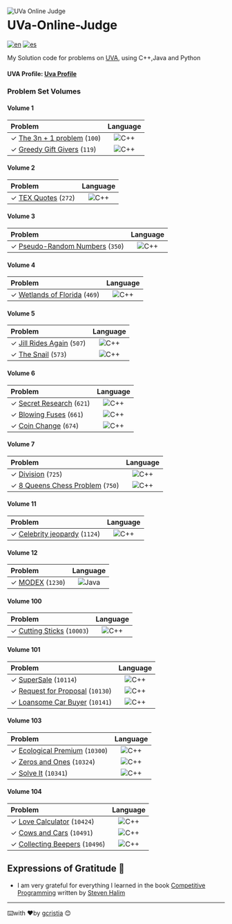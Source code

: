 <img src="https://uhunt.onlinejudge.org/images/uva.png" alt="UVa Online Judge" style="float: left; margin-right:10px;margin-top:15px" />

# UVa-Online-Judge
[![en](https://img.shields.io/badge/lang-en-red.svg)](https://github.com/gcristia/UVa-Online-Judge/blob/main/README.md)
[![es](https://img.shields.io/badge/lang-es-yellow.svg)](https://github.com/gcristia/UVa-Online-Judge/blob/main/README.es.md)

My Solution code for problems on [UVA](https://onlinejudge.org/), using C++,Java and Python

<h4>UVA Profile:  <a href="https://uhunt.onlinejudge.org/id/1210764">Uva Profile</a></h4> 

### Problem Set Volumes

#### Volume 1
| Problem                          | Language      |
| :---                             |   :----:      |
| ✓ [The 3n + 1 problem][100] (`100`)| ![C++](https://img.shields.io/badge/c++-%2300599C.svg?style=for-the-badge&logo=c%2B%2B&logoColor=white) |
| ✓ [Greedy Gift Givers][100] (`119`)| ![C++](https://img.shields.io/badge/c++-%2300599C.svg?style=for-the-badge&logo=c%2B%2B&logoColor=white) |

#### Volume 2
| Problem                          | Language      |
| :---                             |   :----:      |
| ✓ [TEX Quotes][272] (`272`)| ![C++](https://img.shields.io/badge/c++-%2300599C.svg?style=for-the-badge&logo=c%2B%2B&logoColor=white) |

#### Volume 3
| Problem                          | Language      |
| :---                             |   :----:      |
| ✓ [Pseudo-Random Numbers][350] (`350`)| ![C++](https://img.shields.io/badge/c++-%2300599C.svg?style=for-the-badge&logo=c%2B%2B&logoColor=white) |

#### Volume 4
| Problem                          | Language      |
| :---                             |   :----:      |
| ✓ [Wetlands of Florida][469] (`469`) | ![C++](https://img.shields.io/badge/c++-%2300599C.svg?style=for-the-badge&logo=c%2B%2B&logoColor=white) |

#### Volume 5
| Problem                          | Language      |
| :---                             |   :----:      |
| ✓ [Jill Rides Again][507] (`507`)| ![C++](https://img.shields.io/badge/c++-%2300599C.svg?style=for-the-badge&logo=c%2B%2B&logoColor=white) |
| ✓ [The Snail][573] (`573`)| ![C++](https://img.shields.io/badge/c++-%2300599C.svg?style=for-the-badge&logo=c%2B%2B&logoColor=white) |

#### Volume 6
| Problem                          | Language      |
| :---                             |   :----:      |
| ✓ [Secret Research][621] (`621`)| ![C++](https://img.shields.io/badge/c++-%2300599C.svg?style=for-the-badge&logo=c%2B%2B&logoColor=white) |
| ✓ [Blowing Fuses][661] (`661`)| ![C++](https://img.shields.io/badge/c++-%2300599C.svg?style=for-the-badge&logo=c%2B%2B&logoColor=white) |
| ✓ [Coin Change][674] (`674`)| ![C++](https://img.shields.io/badge/c++-%2300599C.svg?style=for-the-badge&logo=c%2B%2B&logoColor=white) |

#### Volume 7
| Problem                          | Language      |
| :---                             |   :----:      |
| ✓ [Division][725] (`725`) |![C++](https://img.shields.io/badge/c++-%2300599C.svg?style=for-the-badge&logo=c%2B%2B&logoColor=white) |
| ✓ [8 Queens Chess Problem][750] (`750`)| ![C++](https://img.shields.io/badge/c++-%2300599C.svg?style=for-the-badge&logo=c%2B%2B&logoColor=white) |

#### Volume 11
| Problem                          | Language      |
| :---                             |   :----:      |
| ✓ [Celebrity jeopardy][1124] (`1124`)| ![C++](https://img.shields.io/badge/c++-%2300599C.svg?style=for-the-badge&logo=c%2B%2B&logoColor=white) |

#### Volume 12
| Problem                          | Language      |
| :---                             |   :----:      |
| ✓ [MODEX][1230] (`1230`)| ![Java](https://img.shields.io/badge/java-%23ED8B00.svg?style=for-the-badge&logo=java&logoColor=white) |

#### Volume 100
| Problem                          | Language      |
| :---                             |   :----:      |
| ✓ [Cutting Sticks][10003] (`10003`)| ![C++](https://img.shields.io/badge/c++-%2300599C.svg?style=for-the-badge&logo=c%2B%2B&logoColor=white) |

#### Volume 101
| Problem                          | Language      |
| :---                             |   :----:      |
| ✓ [SuperSale][10114] (`10114`)| ![C++](https://img.shields.io/badge/c++-%2300599C.svg?style=for-the-badge&logo=c%2B%2B&logoColor=white) |
| ✓ [Request for Proposal][10130] (`10130`)| ![C++](https://img.shields.io/badge/c++-%2300599C.svg?style=for-the-badge&logo=c%2B%2B&logoColor=white) |
| ✓ [Loansome Car Buyer][10141] (`10141`) |![C++](https://img.shields.io/badge/c++-%2300599C.svg?style=for-the-badge&logo=c%2B%2B&logoColor=white) |

#### Volume 103
| Problem                          | Language      |
| :---                             |   :----:      |
| ✓ [Ecological Premium][10300] (`10300`)|![C++](https://img.shields.io/badge/c++-%2300599C.svg?style=for-the-badge&logo=c%2B%2B&logoColor=white) |
| ✓ [Zeros and Ones][10324] (`10324`)| ![C++](https://img.shields.io/badge/c++-%2300599C.svg?style=for-the-badge&logo=c%2B%2B&logoColor=white) |
| ✓ [Solve It][10341] (`10341`)| ![C++](https://img.shields.io/badge/c++-%2300599C.svg?style=for-the-badge&logo=c%2B%2B&logoColor=white) |

#### Volume 104
| Problem                          | Language      |
| :---                             |   :----:      |
| ✓ [Love Calculator][10424] (`10424`)| ![C++](https://img.shields.io/badge/c++-%2300599C.svg?style=for-the-badge&logo=c%2B%2B&logoColor=white) |
| ✓ [Cows and Cars][10491] (`10491`) |![C++](https://img.shields.io/badge/c++-%2300599C.svg?style=for-the-badge&logo=c%2B%2B&logoColor=white) |
| ✓ [Collecting Beepers][10496] (`10496`) |![C++](https://img.shields.io/badge/c++-%2300599C.svg?style=for-the-badge&logo=c%2B%2B&logoColor=white) |

## Expressions of Gratitude 🎁
* I am very grateful for everything I learned in the book [Competitive Programming](https://sites.google.com/site/stevenhalim/) written by [Steven Halim](https://www.comp.nus.edu.sg/~stevenha/)
---
⌨️with ❤️by [gcristia](https://github.com/gcristia) 😊

[1]: http://uva.onlinejudge.org
[infoSE]: http://uva.onlinejudge.org/index.php?option=com_content&task=view&id=21
[100]: http://uva.onlinejudge.org/external/1/100.html 
[119]: http://uva.onlinejudge.org/external/1/119.html 

[272]: http://uva.onlinejudge.org/external/2/272.html 

[350]: http://uva.onlinejudge.org/external/3/350.html 

[469]: http://uva.onlinejudge.org/external/4/469.html

[507]: http://uva.onlinejudge.org/external/5/507.html
[573]: http://uva.onlinejudge.org/external/5/573.html 

[621]: http://uva.onlinejudge.org/external/6/621.html 
[661]: http://uva.onlinejudge.org/external/6/661.html
[674]: http://uva.onlinejudge.org/external/6/674.html 

[725]: http://uva.onlinejudge.org/external/7/725.html 
[750]: http://uva.onlinejudge.org/external/7/750.html 

[1124]: http://uva.onlinejudge.org/external/11/1124.html

[1230]: http://uva.onlinejudge.org/external/12/1230.html 

[10003]: http://uva.onlinejudge.org/external/100/10003.html 

[10114]: http://uva.onlinejudge.org/external/101/10114.html 
[10130]: http://uva.onlinejudge.org/external/101/10130.html 
[10141]: http://uva.onlinejudge.org/external/101/10141.html

[10300]: http://uva.onlinejudge.org/external/103/10300.html
[10324]: http://uva.onlinejudge.org/external/103/10324.html
[10341]: http://uva.onlinejudge.org/external/103/10341.html 

[10424]: http://uva.onlinejudge.org/external/104/10424.html 
[10491]: http://uva.onlinejudge.org/external/104/10491.html 
[10496]: http://uva.onlinejudge.org/external/104/10496.html 